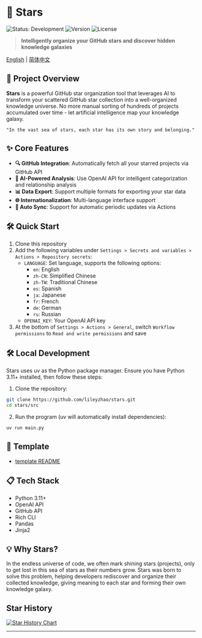 # 🌟 Stars

<img src="https://img.shields.io/badge/status-Development-brightgreen" alt="Status: Development"> <img src="https://img.shields.io/badge/version-0.1.1-blue" alt="Version"> <img src="https://img.shields.io/badge/license-MIT-orange" alt="License">

> **Intelligently organize your GitHub stars and discover hidden knowledge galaxies**

[English](README_EN.md) | [简体中文](README.md)

## 🚀 Project Overview

**Stars** is a powerful GitHub star organization tool that leverages AI to transform your scattered GitHub star collection into a well-organized knowledge universe. No more manual sorting of hundreds of projects accumulated over time - let artificial intelligence map your knowledge galaxy.

```
"In the vast sea of stars, each star has its own story and belonging."
```

## ✨ Core Features

- **🔍 GitHub Integration**: Automatically fetch all your starred projects via GitHub API
- **🧠 AI-Powered Analysis**: Use OpenAI API for intelligent categorization and relationship analysis
- **📊 Data Export**: Support multiple formats for exporting your star data
- **🌐 Internationalization**: Multi-language interface support
- **🔄 Auto Sync**: Support for automatic periodic updates via Actions

## 🛠️ Quick Start

1. Clone this repository
2. Add the following variables under `Settings > Secrets and variables > Actions > Repository secrets`:
   - `LANGUAGE`: Set language, supports the following options:
     - `en`: English
     - `zh-CN`: Simplified Chinese
     - `zh-TW`: Traditional Chinese
     - `es`: Spanish
     - `ja`: Japanese
     - `fr`: French
     - `de`: German
     - `ru`: Russian
   - `OPENAI_KEY`: Your OpenAI API key
3. At the bottom of `Settings > Actions > General`, switch `Workflow permissions` to `Read and write permissions` and save

## 🛠️ Local Development

Stars uses uv as the Python package manager. Ensure you have Python 3.11+ installed, then follow these steps:

1. Clone the repository:

```bash
git clone https://github.com/lileyzhao/stars.git
cd stars/src
```

2. Run the program (uv will automatically install dependencies):

```bash
uv run main.py
```

## 📝 Template

- [template README](templates/README.md)

## 📋 Tech Stack

- Python 3.11+
- OpenAI API
- GitHub API
- Rich CLI
- Pandas
- Jinja2

## 💡 Why Stars?

In the endless universe of code, we often mark shining stars (projects), only to get lost in this sea of stars as their numbers grow. Stars was born to solve this problem, helping developers rediscover and organize their collected knowledge, giving meaning to each star and forming their own knowledge galaxy.

## Star History

[![Star History Chart](https://api.star-history.com/svg?repos=lileyzhao/stars&type=Date)](https://www.star-history.com/#lileyzhao/stars&Date)

---
